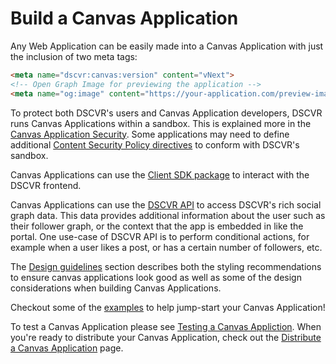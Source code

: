# Build a Canvas Application

Any Web Application can be easily made into a Canvas Application with just the inclusion of two meta tags:

```html
<meta name="dscvr:canvas:version" content="vNext">
<!-- Open Graph Image for previewing the application -->
<meta name="og:image" content="https://your-application.com/preview-image.png">
```

To protect both DSCVR's users and Canvas Application developers, DSCVR runs Canvas Applications within a sandbox. This is explained more in the [Canvas Application Security](./canvas-security.md). Some applications may need to define additional [Content Security Policy directives](./canvas-security.md#customizing-the-content-security-policy) to conform with DSCVR's sandbox.

Canvas Applications can use the [Client SDK package](https://www.npmjs.com/package/@dscvr-one/canvas-client-sdk) to interact with the DSCVR frontend.

Canvas Applications can use the [DSCVR API](../dscvr-api/index.md) to access DSCVR's rich social graph data. This data provides additional information about the user such as their follower graph, or the context that the app is embedded in like the portal. One use-case of DSCVR API is to perform conditional actions, for example when a user likes a post, or has a certain number of followers, etc.

The [Design guidelines](#canvas-application-styling-guidelines) section describes both the styling recommendations to ensure canvas applications look good as well as some of the design considerations when building Canvas Applications.

Checkout some of the [examples](#canvas-examples) to help jump-start your Canvas Application!

To test a Canvas Application please see [Testing a Canvas Appliction](./testing-a-canvas.md). When you're ready to distribute your Canvas Application, check out the [Distribute a Canvas Application](./distribute-a-canvas.md) page.
